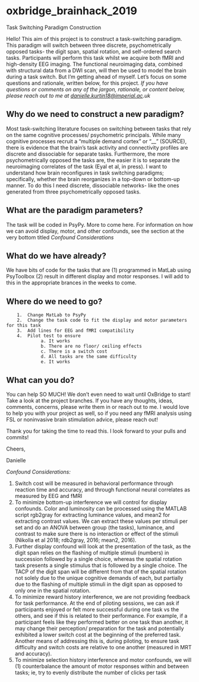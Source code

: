 # oxbridge_brainhack_2019
Task Switching Paradigm Construction

Hello! This aim of this project is to construct a task-switching paradigm. This paradigm will switch between three discrete, psychometrically opposed tasks- the digit span, spatial rotation, and self-ordered search tasks. Participants will perform this task whilst we acquire both fMRI and high-density EEG imaging. The functional neuroimaging data, combined with structural data from a DWI scan, will then be used to model the brain during a task switch. But I’m getting ahead of myself. Let’s focus on some questions and rationale, written below, for this project. _If you have questions or comments on any of the jargon, rationale, or content below, please reach out to me at danielle.kurtin18@imperial.ac.uk_

## Why do we need to construct a new paradigm?
	
Most task-switching literature focuses on switching between tasks that rely on the same cognitive processes/ psychometric principals. While many cognitive processes recruit a “multiple demand cortex” or “__” (SOURCE), there is evidence that the brain’s task activity and connectivity profiles are discrete and dissociable for separate tasks. Furthermore, the more psychometrically opposed the tasks are, the easier it is to separate the neuroimaging correlates of the task (Eyal et al, in press). I want to understand how brain reconfigures in task switching paradigms; specifically, whether the brain reorganizes in a top-down or bottom-up manner. To do this I need discrete, dissociable networks- like the ones generated from three psychometrically opposed tasks. 
 
 ## What are the paradigm parameters?
The task will be coded in PsyPy. More to come here. For information on how we can avoid display, motor, and other confounds, see the section at the very bottom titled _Confound Considerations_

## What do we have already?
We have bits of code for the tasks that are (1) programmed in MatLab using PsyToolbox (2) result in different display and motor responses. I will add to this in the appropriate brances in the weeks to come.

## Where do we need to go?
        1.	Change MatLab to PsyPy
        2.	Change the task code to fit the display and motor parameters for this task
        3.	Add lines for EEG and fMRI compatibility 
        4.	Pilot test to ensure
                 a.	It works
                 b.	There are no floor/ ceiling effects
                 c.	There is a switch cost
                 d.	All tasks are the same difficulty
                 e.	It works

## What can you do?
You can help SO MUCH! We don’t even need to wait until OxBridge to start! Take a look at the project branches. If you have any thoughts, ideas, comments, concerns, please write them in or reach out to me. I would love to help you with your project as well, so if you need any fMRI analysis using FSL or noninvasive brain stimulation advice, please reach out! 

Thank you for taking the time to read this. I look forward to your pulls and commits! 

Cheers,

Danielle



_Confound Considerations:_ 
1.	Switch cost will be measured in behavioral performance through reaction time and accuracy, and through functional neural  correlates as measured by EEG and fMRI
2.	To minimize bottom-up interference we will control for display confounds.  Color and luminosity can be processed using the MATLAB script rgb2gray for extracting luminance values, and mean2 for extracting contrast values. We can extract these values per stimuli per set and do an ANOVA between group (the tasks), luminance, and contrast to make sure there is no interaction or effect of the stimuli (Nikolla et al 2018; rdb2gray, 2016; mean2, 2016). 
3.	Further display confound will look at the presentation of the task, as the digit span relies on the flashing of multiple stimuli (numbers) in succession followed by a single choice, whereas the spatial rotation task presents a single stimulus that is followed by a single choice. The TACP of the digit span will be different from that of the spatial rotation not solely due to the unique cognitive demands of each, but partially due to the flashing of multiple stimuli in the digit span as opposed to only one in the spatial rotation. 
4.	To minimize reward history interference, we are not providing feedback for task performance. At the end of piloting sessions, we can ask if participants enjoyed or felt more successful during one task vs the others, and see if this is related to their performance. For example, if a participant feels like they performed better on one task than another, it may change their perception/ preparation for the task and potentially exhibited a lower switch cost at the beginning of the preferred task. Another means of addressing this is, during piloting, to ensure task difficulty and switch costs are relative to one another (measured in MRT and accuracy). 
5.	To minimize selection history interference and motor confounds, we will (1) counterbalance the amount of motor responses within and between tasks; ie, try to evenly distribute the number of clicks per task 

